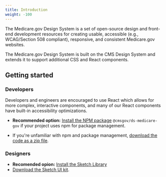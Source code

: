 ```yaml
---
title: Introduction
weight: -100
---
```


The Medicare.gov Design System is a set of open-source design and front-end development resources for creating usable, accessible (e.g., WCAG/Section 508 compliant), responsive, and consistent Medicare.gov websites.

The Medicare.gov Design System is built on the CMS Design System and extends it to support additional CSS and React components.

## Getting started

### Developers

Developers and engineers are encouraged to use React which allows for more complex, interactive components, and many of our React components have built-in accessibility optimizations.

- **Recommended option:** [Install the NPM package]({{root}}/startup/installation/#install-using-npm) `@cmsgov/ds-medicare-gov` if your project uses npm for package management.

- If you're unfamiliar with npm and package management, [download the code as a zip file]({{root}}/startup/installation/#download-zip).

### Designers

- **Recomended opion:** [Install the Sketch Library](https://www.sketch.com/s/c242aee5-25e9-4684-ac7d-0f084ffeb782)
- [Download the Sketch UI kit](https://www.sketch.com/s/c242aee5-25e9-4684-ac7d-0f084ffeb782).

